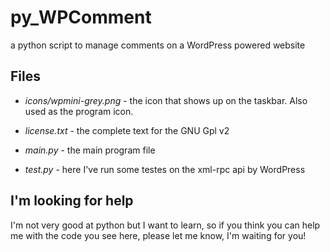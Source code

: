 py_WPComment
============

a python script to manage comments on a WordPress powered website

Files
------
* *icons/wpmini-grey.png* - the icon that shows up on the taskbar. Also used as the program icon.

* *license.txt* - the complete text for the GNU Gpl v2

* *main.py* - the main program file

* *test.py* - here I've run some testes on the xml-rpc api by WordPress

I'm looking for help
---------------------

I'm not very good at python but I want to learn, so if you think you can help me with the code you see here, please let me know, I'm waiting for you!

